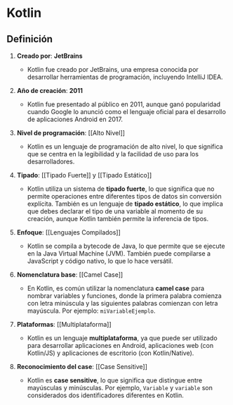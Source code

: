 # Kotlin

## Definición

1. **Creado por**: **JetBrains**  
   - Kotlin fue creado por JetBrains, una empresa conocida por desarrollar herramientas de programación, incluyendo IntelliJ IDEA.

2. **Año de creación**: **2011**  
   - Kotlin fue presentado al público en 2011, aunque ganó popularidad cuando Google lo anunció como el lenguaje oficial para el desarrollo de aplicaciones Android en 2017.

3. **Nivel de programación**: [[Alto Nivel]]
   - Kotlin es un lenguaje de programación de alto nivel, lo que significa que se centra en la legibilidad y la facilidad de uso para los desarrolladores.

4. **Tipado**: [[Tipado Fuerte]] y [[Tipado Estático]]  
   - Kotlin utiliza un sistema de **tipado fuerte**, lo que significa que no permite operaciones entre diferentes tipos de datos sin conversión explícita. También es un lenguaje de **tipado estático**, lo que implica que debes declarar el tipo de una variable al momento de su creación, aunque Kotlin también permite la inferencia de tipos.

5. **Enfoque**: [[Lenguajes Compilados]]  
   - Kotlin se compila a bytecode de Java, lo que permite que se ejecute en la Java Virtual Machine (JVM). También puede compilarse a JavaScript y código nativo, lo que lo hace versátil.

6. **Nomenclatura base**: [[Camel Case]]  
   - En Kotlin, es común utilizar la nomenclatura **camel case** para nombrar variables y funciones, donde la primera palabra comienza con letra minúscula y las siguientes palabras comienzan con letra mayúscula. Por ejemplo: `miVariableEjemplo`.

7. **Plataformas**: [[Multiplataforma]] 
   - Kotlin es un lenguaje **multiplataforma**, ya que puede ser utilizado para desarrollar aplicaciones en Android, aplicaciones web (con Kotlin/JS) y aplicaciones de escritorio (con Kotlin/Native).

8. **Reconocimiento del case**: [[Case Sensitive]]  
   - Kotlin es **case sensitive**, lo que significa que distingue entre mayúsculas y minúsculas. Por ejemplo, `Variable` y `variable` son considerados dos identificadores diferentes en Kotlin.
